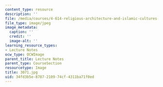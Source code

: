 ```yaml
---
content_type: resource
description: ''
file: /media/courses/4-614-religious-architecture-and-islamic-cultures-fall-2002/34fd3b5e8787210974cf4311ba71f0ed_3071.jpg
file_type: image/jpeg
image_metadata:
  caption: ''
  credit: ''
  image-alt: ''
learning_resource_types:
- Lecture Notes
ocw_type: OCWImage
parent_title: Lecture Notes
parent_type: CourseSection
resourcetype: Image
title: 3071.jpg
uid: 34fd3b5e-8787-2109-74cf-4311ba71f0ed
---
```

